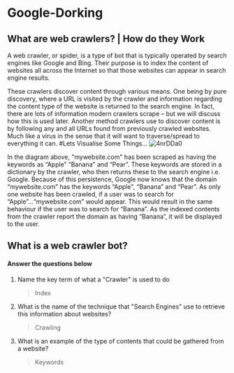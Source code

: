 
# Google-Dorking
## What are web crawlers? | How do they Work 

A web crawler, or spider, is a type of bot that is typically operated by search engines like Google and Bing. Their purpose is to index the content of websites all across the Internet so that those websites can appear in search engine results.

These crawlers discover content through various means. One being by pure discovery, where a URL is visited by the crawler and information regarding the content type of the website is returned to the search engine. In fact, there are lots of information modern crawlers scrape – but we will discuss how this is used later. Another method crawlers use to discover content is by following any and all URLs found from previously crawled websites. Much like a virus in the sense that it will want to traverse/spread to everything it can. #Lets Visualise Some Things...
![4nrDDa0](https://user-images.githubusercontent.com/73302708/132658637-65ab27d3-63cf-465a-955c-ab4dde46f973.png)

In the diagram above, "mywebsite.com" has been scraped as having the keywords as “Apple” “Banana" and “Pear”. These keywords are stored in a dictionary by the crawler, who then returns these to the search engine i.e. Google. Because of this persistence, Google now knows that the domain “mywebsite.com” has the keywords “Apple", “Banana” and “Pear”. As only one website has been crawled, if a user was to search for “Apple”...“mywebsite.com” would appear. This would result in the same behaviour if the user was to search for “Banana”. As the indexed contents from the crawler report the domain as having “Banana”, it will be displayed to the user.

## What is a web crawler bot?

#### Answer the questions below

1. Name the key term of what a "Crawler" is used to do
    > Index
2. What is the name of the technique that "Search Engines" use to retrieve this information about websites?
    > Crawling
3. What is an example of the type of contents that could be gathered from a website?
    > Keywords    
